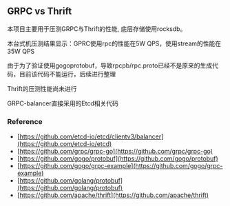 ## GRPC vs Thrift

本项目主要用于压测GRPC与Thrift的性能, 底层存储使用rocksdb。

本台式机压测结果显示：GPRC使用rpc的性能在5W QPS，使用stream的性能在35W QPS

由于为了验证使用gogoprotobuf，导致rpcpb/rpc.proto已经不是原来的生成代码，目前该代码不能运行，后续进行整理

Thrift的压测性能尚未进行

GRPC-balancer直接采用的Etcd相关代码

### Reference 

* [https://github.com/etcd-io/etcd/clientv3/balancer](https://github.com/etcd-io/etcd)
* [https://github.com/grpc/grpc-go](https://github.com/grpc/grpc-go)
* [https://github.com/gogo/protobuf](https://github.com/gogo/protobuf)
* [https://github.com/gogo/grpc-example](https://github.com/gogo/grpc-example)
* [https://github.com/golang/protobuf](https://github.com/golang/protobuf)
* [https://github.com/apache/thrift](https://github.com/apache/thrift)